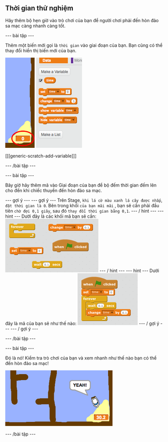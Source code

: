 ## Thời gian thử nghiệm

Hãy thêm bộ hẹn giờ vào trò chơi của bạn để người chơi phải đến hòn đảo sa mạc càng nhanh càng tốt.

\--- bài tập \---

Thêm một biến mới gọi là `thời gian` vào giai đoạn của bạn. Bạn cũng có thể thay đổi hiển thị biến mới của bạn.

![ảnh chụp màn hình](images/boat-variable.png)

[[[generic-scratch-add-variable]]]

\--- /bài tập \---

\--- bài tập \---

Bây giờ hãy thêm mã vào Giai đoạn của bạn để bộ đếm thời gian đếm lên cho đến khi chiếc thuyền đến hòn đảo sa mạc.

\--- gợi ý \--- \--- gợi ý \--- Trên Stage, `khi lá cờ màu xanh lá cây được nhấp`, `đặt thời gian là 0`. Bên trong khối `của bạn mãi mãi` , bạn sẽ cần phải đầu tiên `chờ đợi 0,1 giây`, sau đó `thay đổi thời gian bằng 0,1`. \--- / hint \--- \--- hint \--- Dưới đây là các khối mã bạn sẽ cần: ![screenshot](images/boat-time-blocks.png) \--- / hint \--- \--- hint \--- Dưới đây là mã của bạn sẽ như thế nào: ![screenshot](images/boat-time-code.png) \--- / gợi ý \--- \--- / gợi ý \---

\--- /bài tập \---

\--- bài tập \---

Đó là nó! Kiểm tra trò chơi của bạn và xem nhanh như thế nào bạn có thể đến hòn đảo sa mạc!

![ảnh chụp màn hình](images/boat-variable-test.png)

\--- /bài tập \---